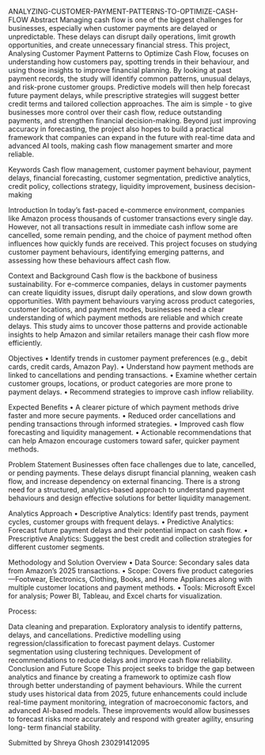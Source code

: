 ANALYZING-CUSTOMER-PAYMENT-PATTERNS-TO-OPTIMIZE-CASH-FLOW
Abstract Managing cash flow is one of the biggest challenges for businesses, especially when customer payments are delayed or unpredictable. These delays can disrupt daily operations, limit growth opportunities, and create unnecessary financial stress. This project, Analysing Customer Payment Patterns to Optimize Cash Flow, focuses on understanding how customers pay, spotting trends in their behaviour, and using those insights to improve financial planning. By looking at past payment records, the study will identify common patterns, unusual delays, and risk-prone customer groups. Predictive models will then help forecast future payment delays, while prescriptive strategies will suggest better credit terms and tailored collection approaches. The aim is simple - to give businesses more control over their cash flow, reduce outstanding payments, and strengthen financial decision-making. Beyond just improving accuracy in forecasting, the project also hopes to build a practical framework that companies can expand in the future with real-time data and advanced AI tools, making cash flow management smarter and more reliable.

Keywords Cash flow management, customer payment behaviour, payment delays, financial forecasting, customer segmentation, predictive analytics, credit policy, collections strategy, liquidity improvement, business decision-making

Introduction In today’s fast-paced e-commerce environment, companies like Amazon process thousands of customer transactions every single day. However, not all transactions result in immediate cash inflow some are cancelled, some remain pending, and the choice of payment method often influences how quickly funds are received. This project focuses on studying customer payment behaviours, identifying emerging patterns, and assessing how these behaviours affect cash flow.

Context and Background Cash flow is the backbone of business sustainability. For e-commerce companies, delays in customer payments can create liquidity issues, disrupt daily operations, and slow down growth opportunities. With payment behaviours varying across product categories, customer locations, and payment modes, businesses need a clear understanding of which payment methods are reliable and which create delays. This study aims to uncover those patterns and provide actionable insights to help Amazon and similar retailers manage their cash flow more efficiently.

Objectives • Identify trends in customer payment preferences (e.g., debit cards, credit cards, Amazon Pay). • Understand how payment methods are linked to cancellations and pending transactions. • Examine whether certain customer groups, locations, or product categories are more prone to payment delays. • Recommend strategies to improve cash inflow reliability.

Expected Benefits • A clearer picture of which payment methods drive faster and more secure payments. • Reduced order cancellations and pending transactions through informed strategies. • Improved cash flow forecasting and liquidity management. • Actionable recommendations that can help Amazon encourage customers toward safer, quicker payment methods.

Problem Statement Businesses often face challenges due to late, cancelled, or pending payments. These delays disrupt financial planning, weaken cash flow, and increase dependency on external financing. There is a strong need for a structured, analytics-based approach to understand payment behaviours and design effective solutions for better liquidity management.

Analytics Approach • Descriptive Analytics: Identify past trends, payment cycles, customer groups with frequent delays. • Predictive Analytics: Forecast future payment delays and their potential impact on cash flow. • Prescriptive Analytics: Suggest the best credit and collection strategies for different customer segments.

Methodology and Solution Overview • Data Source: Secondary sales data from Amazon’s 2025 transactions. • Scope: Covers five product categories—Footwear, Electronics, Clothing, Books, and Home Appliances along with multiple customer locations and payment methods. • Tools: Microsoft Excel for analysis; Power BI, Tableau, and Excel charts for visualization.

Process:

Data cleaning and preparation.
Exploratory analysis to identify patterns, delays, and cancellations.
Predictive modelling using regression/classification to forecast payment delays.
Customer segmentation using clustering techniques.
Development of recommendations to reduce delays and improve cash flow reliability.
Conclusion and Future Scope This project seeks to bridge the gap between analytics and finance by creating a framework to optimize cash flow through better understanding of payment behaviours. While the current study uses historical data from 2025, future enhancements could include real-time payment monitoring, integration of macroeconomic factors, and advanced AI-based models. These improvements would allow businesses to forecast risks more accurately and respond with greater agility, ensuring long- term financial stability.

Submitted by Shreya Ghosh 230291412095

